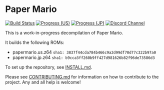 # Paper Mario

[![Build Status][jenkins-badge]][jenkins]
[![Progress (US)][progress-us-badge]][progress-us]
[![Progress (JP)][progress-jp-badge]][progress-jp]
[![Discord Channel][discord-badge]][discord]

[jenkins]: https://jenkins.zelda64.dev/job/papermario/job/master
[jenkins-badge]: https://img.shields.io/jenkins/build?jobUrl=https%3A%2F%2Fjenkins.zelda64.dev%2Fjob%2Fpapermario%2Fjob%2Fmaster

[progress-us]: https://papermar.io/progress-us
[progress-us-badge]: https://img.shields.io/endpoint?url=https://papermar.io/reports/progress_us_shield.json

[progress-jp]: https://papermar.io/progress-us
[progress-jp-badge]: https://img.shields.io/endpoint?url=https://papermar.io/reports/progress_jp_shield.json

[discord]: https://discord.gg/urUm3VG
[discord-badge]: https://img.shields.io/discord/279322074412089344?color=%237289DA&logo=discord&logoColor=ffffff

This is a work-in-progress decompilation of Paper Mario.

It builds the following ROMs:

* papermario.us.z64 `sha1: 3837f44cda784b466c9a2d99df70d77c322b97a0`
* papermario.jp.z64 `sha1: b9cca3ff260b9ff427d981626b82f96de73586d3`

To set up the repository, see [INSTALL.md](INSTALL.md).

Please see [CONTRIBUTING.md](CONTRIBUTING.md) for information on how to contribute to the project. Any and all help is welcome!
